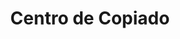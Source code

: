 ---
title: "Centro de Copiado"
url: /ciudad-autonoma-de-buenos-aires/centro-de-copiado/
shop: Kopieren
---